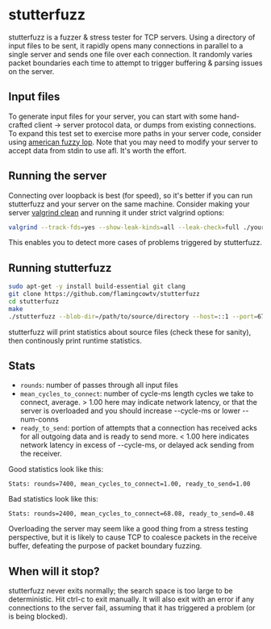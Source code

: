 # stutterfuzz

stutterfuzz is a fuzzer & stress tester for TCP servers. Using a directory
of input files to be sent, it rapidly opens many connections in parallel to a
single server and sends one file over each connection. It randomly varies
packet boundaries each time to attempt to trigger buffering & parsing issues
on the server.


## Input files

To generate input files for your server, you can start with some hand-crafted
client -> server protocol data, or dumps from existing connections. To expand
this test set to exercise more paths in your server code, consider using
[american fuzzy lop](http://lcamtuf.coredump.cx/afl/). Note that you may need
to modify your server to accept data from stdin to use afl. It's worth the
effort.


## Running the server

Connecting over loopback is best (for speed), so it's better if you can run
stutterfuzz and your server on the same machine. Consider making your server
[valgrind clean]() and running it under strict valgrind options:

```bash
valgrind --track-fds=yes --show-leak-kinds=all --leak-check=full ./yourserver --flag1 --flag2=value --dont-fork
```

This enables you to detect more cases of problems triggered by stutterfuzz.


## Running stutterfuzz

```bash
sudo apt-get -y install build-essential git clang
git clone https://github.com/flamingcowtv/stutterfuzz
cd stutterfuzz
make
./stutterfuzz --blob-dir=/path/to/source/directory --host=::1 --port=6789
```

stutterfuzz will print statistics about source files (check these for sanity),
then continously print runtime statistics.


## Stats

* `rounds`: number of passes through all input files
* `mean_cycles_to_connect`: number of cycle-ms length cycles we take to connect,
  average. > 1.00 here may indicate network latency, or that the server is
	overloaded and you should increase --cycle-ms or lower --num-conns
* `ready_to_send`: portion of attempts that a connection has received acks for
  all outgoing data and is ready to send more. < 1.00 here indicates network
	latency in excess of --cycle-ms, or delayed ack sending from the receiver.

Good statistics look like this:

```
Stats: rounds=7400, mean_cycles_to_connect=1.00, ready_to_send=1.00
```

Bad statistics look like this:

```
Stats: rounds=2400, mean_cycles_to_connect=68.08, ready_to_send=0.48            
```

Overloading the server may seem like a good thing from a stress testing
perspective, but it is likely to cause TCP to coalesce packets in the receive
buffer, defeating the purpose of packet boundary fuzzing.

## When will it stop?

stutterfuzz never exits normally; the search space is too large to be
deterministic. Hit ctrl-c to exit manually. It will also exit with an error
if any connections to the server fail, assuming that it has triggered a
problem (or is being blocked).
